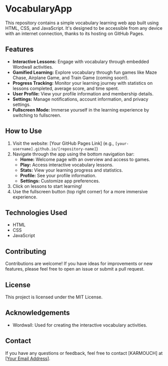 # VocabularyApp

This repository contains a simple vocabulary learning web app built using HTML, CSS, and JavaScript. It's designed to be accessible from any device with an internet connection, thanks to its hosting on GitHub Pages.

## Features

- **Interactive Lessons:** Engage with vocabulary through embedded Wordwall activities.
- **Gamified Learning:** Explore vocabulary through fun games like Maze Chase, Airplane Game, and Train Game (coming soon!).
- **Progress Tracking:** Monitor your learning journey with statistics on lessons completed, average score, and time spent.
- **User Profile:** View your profile information and membership details.
- **Settings:** Manage notifications, account information, and privacy settings.
- **Fullscreen Mode:** Immerse yourself in the learning experience by switching to fullscreen.

## How to Use

1. Visit the website: [Your GitHub Pages Link] (e.g., `[your-username].github.io/[repository-name]`)
2. Navigate through the app using the bottom navigation bar:
   - **Home:** Welcome page with an overview and access to games.
   - **Play:** Access interactive vocabulary lessons.
   - **Stats:** View your learning progress and statistics.
   - **Profile:** See your profile information.
   - **Settings:** Customize app preferences.
3. Click on lessons to start learning!
4. Use the fullscreen button (top right corner) for a more immersive experience.

## Technologies Used

- HTML
- CSS
- JavaScript

## Contributing

Contributions are welcome! If you have ideas for improvements or new features, please feel free to open an issue or submit a pull request.

## License

This project is licensed under the MIT License.

## Acknowledgements

- Wordwall: Used for creating the interactive vocabulary activities.

## Contact

If you have any questions or feedback, feel free to contact [KARMOUCH] at [[Your Email Address](https://www.karmouch.me/contact)]. 

